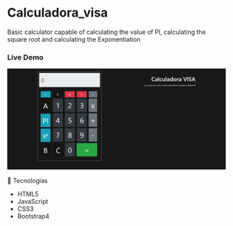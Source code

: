 # Calculadora_visa
Basic calculator capable of calculating the value of PI, calculating the square root and calculating the Exponentiation

### Live Demo

![screen capture](image.png)

🚀 Tecnologias

-  HTML5
-  JavaScript
-  CSS3
-  Bootstrap4
